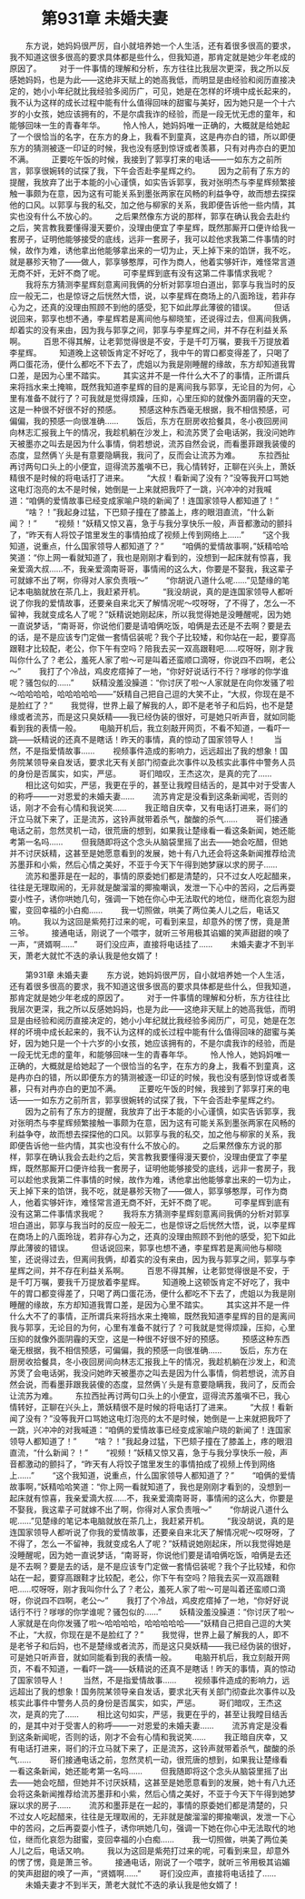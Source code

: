 # 　　第931章 未婚夫妻
　　东方说，她妈妈很严厉，自小就培养她一个人生活，还有着很多很高的要求，我不知道这很多很高的要求具体都是些什么，但我知道，那肯定就是她少年老成的原因了。
　　对于一件事情的理解和分析，东方往往比我层次更深，我之所以反感她妈妈，也是为此——这绝非天赋上的她高我低，而明显是由经验和阅历直接决定的，她小小年纪就比我经验多阅历广，可见，她是在怎样的坏境中成长起来的，我不认为这样的成长过程中能有什么值得回味的甜蜜与美好，因为她只是一个十六岁的小女孩，她应该拥有的，不是尔虞我诈的经验，而是一段无忧无虑的童年，和能够回味一生的青春年华。
　　怜人怜人，她妈妈唯一正确的，大概就是给她起了一个很恰当的名字，在东方的身上，我看不到童真，这是冉亦白的错，所以即便东方的猜测被逐一印证的时候，我也没有感到惊讶或者羡慕，只有对冉亦白的更加不满。
　　正要吃午饭的时候，我接到了郭享打来的电话——一如东方之前所言，郭享很婉转的试探了我，下午会否赴李星辉之约。
　　因为之前有了东方的提醒，我放弃了出于本能的小心谨慎，如实告诉郭享，我对张明杰与李星辉频繁接触一事颇为在意，因为这有可能关系到墨张两家在风畅的利益争夺，故而想去探探他的口风。以郭享与我的私交，加之他与柳家的关系，我即便告诉他一些内情，其实也没有什么不放心的。
　　之后果然像东方说的那样，郭享在确认我会去赴约之后，笑言教我要懂得漫天要价，没理由便宜了李星辉，既然那厮开口便许给我一套房子，证明他能够接受的底线，远非一套房子，我可以趁他求我第二件事情的时候，故作为难，诱他拿出他能够拿出来的一切为止，天上掉下来的馅饼，我不吃，就是暴殄天物了——做人，郭享够憨厚，可作为商人，他着实够奸诈，难怪常言道无商不奸，无奸不商了呢。
　　可李星辉到底有没有这第二件事情求我呢？
　　我将东方猜测李星辉刻意离间我俩的分析对郭享坦白道出，郭享与我当时的反应一般无二，也是惊讶之后恍然大悟，说，以李星辉在商场上的八面玲珑，若非存心为之，还真的没理由照顾不到他的感受，犯下如此厚此薄彼的错误。
　　但话说回来，郭享也想不通，李星辉若是离间他与柳晓笙，还说得过去，但离间我俩，却着实的没有来由，因为我与郭享之间，郭享与李星辉之间，并不存在利益关系啊。
　　百思不得其解，让老郭觉得很是不安，于是千叮万嘱，要我千万提放着李星辉。
　　知道晚上这顿饭肯定不好吃了，我中午的胃口都变得差了，只喝了两口蛋花汤，便什么都吃不下去了，虎姐以为我是刚睡醒的缘故，东方却知道我胃口差，是因为心里不踏实。
　　其实这并不是一件什么大不了的事情，正所谓兵来将挡水来土掩嘛，既然我知道李星辉的目的是离间我与郭享，无论目的为何，心里有准备不就行了？可我就是觉得烦躁，压抑，心里压抑的就像外面阴霾的天空，这是一种很不好很不好的预感。
　　预感这种东西毫无根据，我不相信预感，可偏偏，我的预感一向很准确……
　　饭后，东方在厨房收拾餐具，冬小夜回房间向林志汇报我上午的情况，我趁机躺在沙发上，和流苏煲了会电话粥，我没问她昨天被墨亦之叫去是因为什么事情，倘若想说，流苏自然会说，而看墨菲跟我装傻的态度，显然俩丫头是有意要隐瞒我，我问了，反而会让流苏为难。
　　东拉西扯再讨两句口头上的小便宜，逗得流苏羞嗔不已，我心情转好，正聊在兴头上，萧妖精很不是时候的将电话打了进来。
　　“大叔！看新闻了没有？”没等我开口骂她这电灯泡亮的太不是时候，她倒是一上来就把我吓了一跳，兴冲冲的对我喊道：“咱俩的爱情故事已经变成家喻户晓的新闻了！连国家领导人都知道了！”
　　“啥？！”我起身过猛，下巴颏子撞在了膝盖上，疼的眼泪直流，“什么新闻？！”
　　“视频！”妖精又惊又喜，急于与我分享快乐一般，声音都激动的颤抖了，“昨天有人将饺子馆里发生的事情拍成了视频上传到网络上……”
　　“这个我知道，说重点，什么国家领导人都知道了？”
　　“咱俩的爱情故事啊，”妖精哈哈笑道：“你上网一看就知道了，我也是刚刚才看到的，没想到一起床就有惊喜，我亲爱滴大叔……不，我亲爱滴南哥哥，事情闹的这么大，你要是不娶我，我这辈子可就嫁不出了啊，你得对人家负责哦～”
　　“你胡说八道什么呢……”见楚缘的笔记本电脑就放在茶几上，我赶紧开机。
　　“我没胡说，真的是连国家领导人都听说了你我的爱情故事，还要亲自来北天了解情况呢～哎呀呀，了不得了，怎么一不留神，我就变成名人了呢？”妖精说她刚起床，所以我觉得她是没睡醒呢，因为她一直说梦话，“南哥哥，你说他们要是请咱俩吃饭，咱俩是去还是不去啊？要是去的话，是不是应该专门定做一套情侣装呢？我个子比较矮，和你站在一起，要穿高跟鞋才比较配，老公，你下午有空吗？陪我去买一双高跟鞋吧……哎呀呀，刚才我叫你什么了？老公，羞死人家了啦～可是叫着还蛮顺口滴呀，你说四不四啊，老公～”
　　我打了个冷战，鸡皮疙瘩掉了一地，“你好好说话行不行？嗲嗲的你学谁呢？骚包似的……”
　　妖精没羞没臊道：“你讨厌了啦～人家就是在向你发骚了啦～哈哈哈哈，哈哈哈哈哈——”妖精自己把自己逗的大笑不止，“大叔，你现在是不是脸红了？”
　　我觉得，世界上最了解我的人，即不是老爷子和后妈，也不是楚缘或者流苏，而是这只臭妖精——我已经伪装的很好，可是她只听声音，就如同能看到我的表情一般。
　　电脑开机后，我立刻敲开网页，不看不知道，一看吓一跳——妖精说的还真不是瞎话！昨天的事情，真的惊动了国家领导人！
　　当然，不是指爱情故事……
　　视频事件造成的影响力，远远超出了我的想象！国务院某领导亲自发话，要求北天有关部门彻查此次事件以及核实此事件中警务人员的身份是否属实，如实，严惩。
　　哥们暗叹，王杰这次，是真的完了……
　　相比这句如实，严惩，我更在乎的，甚至让我瞠目结舌的，是其中对于受害人的称呼——一对恩爱的未婚夫妻……
　　流苏肯定是没看到这条新闻呢，否则的话，刚才不会有心情和我说笑……
　　我正暗自庆幸，又有电话打进来，哥们的汗立马就下来了，正是流苏，这铃声就带着杀气，酸酸的杀气……
　　哥们接通电话之前，忽然灵机一动，很荒唐的想到，如果我让楚缘看一看这条新闻，她还能考第一名吗……
　　但我随即将这个念头从脑袋里摇了出去——她会吃醋，但她并不讨厌妖精，这甚至是她愿意看到的发展，她十有八九还会将这条新闻推荐给流苏墨菲和小紫，然后心情之美好，不亚于今天下午得到她梦寐以求的房子……
　　流苏和墨菲是在一起的，事情的原委她们都是清楚的，只不过女人吃起醋来，往往是无理取闹的，无非就是酸溜溜的揶揄嘲讽，发泄一下心中的苦闷，之后再耍耍小性子，诱你哄她几句，强调一下她在你心中无法取代的地位，继而化哀怨为甜蜜，变回幸福的小白痴……
　　我一切照做，哄美了两位美人儿之后，电话又响。
　　我以为这回是紫苑打过来的呢，可看到来显，却意外的愣了愣，竟是萧三爷。
　　接通电话，刚说了一个喂字，就听三爷用极其谄媚的笑声甜甜的唤了一声，“贤婿啊……”
　　哥们没应声，直接将电话挂了……
　　未婚夫妻才不到半天，萧老大就忙不迭的承认我是他女婿了！

　　第931章 未婚夫妻
　　东方说，她妈妈很严厉，自小就培养她一个人生活，还有着很多很高的要求，我不知道这很多很高的要求具体都是些什么，但我知道，那肯定就是她少年老成的原因了。
　　对于一件事情的理解和分析，东方往往比我层次更深，我之所以反感她妈妈，也是为此——这绝非天赋上的她高我低，而明显是由经验和阅历直接决定的，她小小年纪就比我经验多阅历广，可见，她是在怎样的坏境中成长起来的，我不认为这样的成长过程中能有什么值得回味的甜蜜与美好，因为她只是一个十六岁的小女孩，她应该拥有的，不是尔虞我诈的经验，而是一段无忧无虑的童年，和能够回味一生的青春年华。
　　怜人怜人，她妈妈唯一正确的，大概就是给她起了一个很恰当的名字，在东方的身上，我看不到童真，这是冉亦白的错，所以即便东方的猜测被逐一印证的时候，我也没有感到惊讶或者羡慕，只有对冉亦白的更加不满。
　　正要吃午饭的时候，我接到了郭享打来的电话——一如东方之前所言，郭享很婉转的试探了我，下午会否赴李星辉之约。
　　因为之前有了东方的提醒，我放弃了出于本能的小心谨慎，如实告诉郭享，我对张明杰与李星辉频繁接触一事颇为在意，因为这有可能关系到墨张两家在风畅的利益争夺，故而想去探探他的口风。以郭享与我的私交，加之他与柳家的关系，我即便告诉他一些内情，其实也没有什么不放心的。
　　之后果然像东方说的那样，郭享在确认我会去赴约之后，笑言教我要懂得漫天要价，没理由便宜了李星辉，既然那厮开口便许给我一套房子，证明他能够接受的底线，远非一套房子，我可以趁他求我第二件事情的时候，故作为难，诱他拿出他能够拿出来的一切为止，天上掉下来的馅饼，我不吃，就是暴殄天物了——做人，郭享够憨厚，可作为商人，他着实够奸诈，难怪常言道无商不奸，无奸不商了呢。
　　可李星辉到底有没有这第二件事情求我呢？
　　我将东方猜测李星辉刻意离间我俩的分析对郭享坦白道出，郭享与我当时的反应一般无二，也是惊讶之后恍然大悟，说，以李星辉在商场上的八面玲珑，若非存心为之，还真的没理由照顾不到他的感受，犯下如此厚此薄彼的错误。
　　但话说回来，郭享也想不通，李星辉若是离间他与柳晓笙，还说得过去，但离间我俩，却着实的没有来由，因为我与郭享之间，郭享与李星辉之间，并不存在利益关系啊。
　　百思不得其解，让老郭觉得很是不安，于是千叮万嘱，要我千万提放着李星辉。
　　知道晚上这顿饭肯定不好吃了，我中午的胃口都变得差了，只喝了两口蛋花汤，便什么都吃不下去了，虎姐以为我是刚睡醒的缘故，东方却知道我胃口差，是因为心里不踏实。
　　其实这并不是一件什么大不了的事情，正所谓兵来将挡水来土掩嘛，既然我知道李星辉的目的是离间我与郭享，无论目的为何，心里有准备不就行了？可我就是觉得烦躁，压抑，心里压抑的就像外面阴霾的天空，这是一种很不好很不好的预感。
　　预感这种东西毫无根据，我不相信预感，可偏偏，我的预感一向很准确……
　　饭后，东方在厨房收拾餐具，冬小夜回房间向林志汇报我上午的情况，我趁机躺在沙发上，和流苏煲了会电话粥，我没问她昨天被墨亦之叫去是因为什么事情，倘若想说，流苏自然会说，而看墨菲跟我装傻的态度，显然俩丫头是有意要隐瞒我，我问了，反而会让流苏为难。
　　东拉西扯再讨两句口头上的小便宜，逗得流苏羞嗔不已，我心情转好，正聊在兴头上，萧妖精很不是时候的将电话打了进来。
　　“大叔！看新闻了没有？”没等我开口骂她这电灯泡亮的太不是时候，她倒是一上来就把我吓了一跳，兴冲冲的对我喊道：“咱俩的爱情故事已经变成家喻户晓的新闻了！连国家领导人都知道了！”
　　“啥？！”我起身过猛，下巴颏子撞在了膝盖上，疼的眼泪直流，“什么新闻？！”
　　“视频！”妖精又惊又喜，急于与我分享快乐一般，声音都激动的颤抖了，“昨天有人将饺子馆里发生的事情拍成了视频上传到网络上……”
　　“这个我知道，说重点，什么国家领导人都知道了？”
　　“咱俩的爱情故事啊，”妖精哈哈笑道：“你上网一看就知道了，我也是刚刚才看到的，没想到一起床就有惊喜，我亲爱滴大叔……不，我亲爱滴南哥哥，事情闹的这么大，你要是不娶我，我这辈子可就嫁不出了啊，你得对人家负责哦～”
　　“你胡说八道什么呢……”见楚缘的笔记本电脑就放在茶几上，我赶紧开机。
　　“我没胡说，真的是连国家领导人都听说了你我的爱情故事，还要亲自来北天了解情况呢～哎呀呀，了不得了，怎么一不留神，我就变成名人了呢？”妖精说她刚起床，所以我觉得她是没睡醒呢，因为她一直说梦话，“南哥哥，你说他们要是请咱俩吃饭，咱俩是去还是不去啊？要是去的话，是不是应该专门定做一套情侣装呢？我个子比较矮，和你站在一起，要穿高跟鞋才比较配，老公，你下午有空吗？陪我去买一双高跟鞋吧……哎呀呀，刚才我叫你什么了？老公，羞死人家了啦～可是叫着还蛮顺口滴呀，你说四不四啊，老公～”
　　我打了个冷战，鸡皮疙瘩掉了一地，“你好好说话行不行？嗲嗲的你学谁呢？骚包似的……”
　　妖精没羞没臊道：“你讨厌了啦～人家就是在向你发骚了啦～哈哈哈哈，哈哈哈哈哈——”妖精自己把自己逗的大笑不止，“大叔，你现在是不是脸红了？”
　　我觉得，世界上最了解我的人，即不是老爷子和后妈，也不是楚缘或者流苏，而是这只臭妖精——我已经伪装的很好，可是她只听声音，就如同能看到我的表情一般。
　　电脑开机后，我立刻敲开网页，不看不知道，一看吓一跳——妖精说的还真不是瞎话！昨天的事情，真的惊动了国家领导人！
　　当然，不是指爱情故事……
　　视频事件造成的影响力，远远超出了我的想象！国务院某领导亲自发话，要求北天有关部门彻查此次事件以及核实此事件中警务人员的身份是否属实，如实，严惩。
　　哥们暗叹，王杰这次，是真的完了……
　　相比这句如实，严惩，我更在乎的，甚至让我瞠目结舌的，是其中对于受害人的称呼——一对恩爱的未婚夫妻……
　　流苏肯定是没看到这条新闻呢，否则的话，刚才不会有心情和我说笑……
　　我正暗自庆幸，又有电话打进来，哥们的汗立马就下来了，正是流苏，这铃声就带着杀气，酸酸的杀气……
　　哥们接通电话之前，忽然灵机一动，很荒唐的想到，如果我让楚缘看一看这条新闻，她还能考第一名吗……
　　但我随即将这个念头从脑袋里摇了出去——她会吃醋，但她并不讨厌妖精，这甚至是她愿意看到的发展，她十有八九还会将这条新闻推荐给流苏墨菲和小紫，然后心情之美好，不亚于今天下午得到她梦寐以求的房子……
　　流苏和墨菲是在一起的，事情的原委她们都是清楚的，只不过女人吃起醋来，往往是无理取闹的，无非就是酸溜溜的揶揄嘲讽，发泄一下心中的苦闷，之后再耍耍小性子，诱你哄她几句，强调一下她在你心中无法取代的地位，继而化哀怨为甜蜜，变回幸福的小白痴……
　　我一切照做，哄美了两位美人儿之后，电话又响。
　　我以为这回是紫苑打过来的呢，可看到来显，却意外的愣了愣，竟是萧三爷。
　　接通电话，刚说了一个喂字，就听三爷用极其谄媚的笑声甜甜的唤了一声，“贤婿啊……”
　　哥们没应声，直接将电话挂了……
　　未婚夫妻才不到半天，萧老大就忙不迭的承认我是他女婿了！
